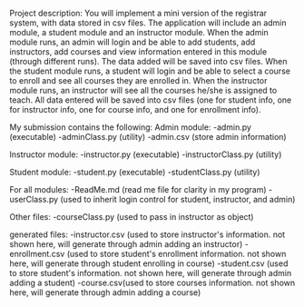Project description:
You will implement a mini version of the registrar system, with data stored in csv files. The application
will include an admin module, a student module and an instructor module. When the admin module
runs, an admin will login and be able to add students, add instructors, add courses and view information
entered in this module (through different runs). The data added will be saved into csv files. When the
student module runs, a student will login and be able to select a course to enroll and see all courses they
are enrolled in. When the instructor module runs, an instructor will see all the courses he/she is
assigned to teach. All data entered will be saved into csv files (one for student info, one for instructor
info, one for course info, and one for enrollment info).




My submission contains the following:
Admin module:
-admin.py (executable)
-adminClass.py (utility)
-admin.csv (store admin information)


Instructor module:
-instructor.py (executable)
-instructorClass.py (utility)


Student module:
-student.py (executable)
-studentClass.py (utility)


For all modules:
-ReadMe.md (read me file for clarity in my program)
-userClass.py (used to inherit login control for student, instructor, and admin)


Other files:
-courseClass.py (used to pass in instructor as object)


generated files:
-instructor.csv (used to store instructor's information. not shown here, will generate through admin adding an instructor)
-enrollment.csv (used to store student's enrollment information. not shown here, will generate through student enrolling in course)
-student.csv (used to store student's information. not shown here, will generate through admin adding a student)
-course.csv(used to store courses information. not shown here, will generate through admin adding a course)
